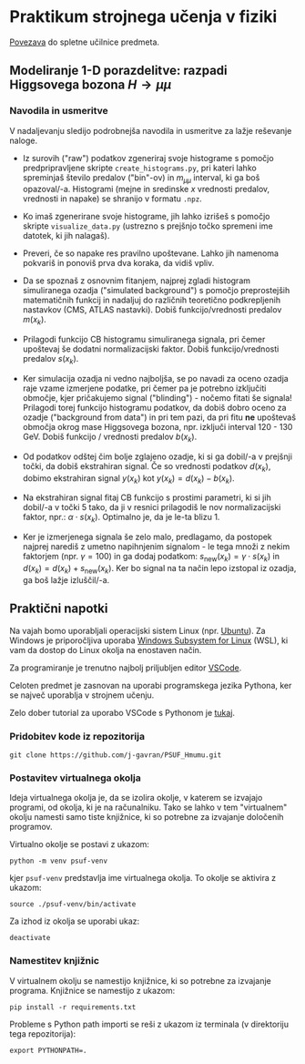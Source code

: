 # Praktikum strojnega učenja v fiziki

[Povezava](https://ucilnica.fmf.uni-lj.si/course/view.php?id=520) do spletne učilnice predmeta.

## Modeliranje 1-D porazdelitve: razpadi Higgsovega bozona $`H\rightarrow\mu\mu`$

### Navodila in usmeritve

V nadaljevanju sledijo podrobnejša navodila in usmeritve za lažje reševanje naloge.

- Iz surovih ("raw") podatkov zgeneriraj svoje histograme s pomočjo predpripravljene skripte `create_histograms.py`, 
pri kateri lahko spreminjaš število predalov ("bin"-ov) in $`m_{\mu\mu}`$ interval, ki ga boš opazoval/-a.
Histogrami (mejne in sredinske $`x`$ vrednosti predalov, vrednosti in napake) se shranijo v formatu `.npz`.

- Ko imaš zgenerirane svoje histograme, jih lahko izrišeš s pomočjo skripte `visualize_data.py` (ustrezno s prejšnjo točko 
spremeni ime datotek, ki jih nalagaš).

- Preveri, če so napake res pravilno upoštevane. Lahko jih namenoma pokvariš in ponoviš prva dva koraka, da vidiš vpliv.

- Da se spoznaš z osnovnim fitanjem, najprej zgladi histogram simuliranega ozadja ("simulated background") s pomočjo 
preprostejših matematičnih funkcij in nadaljuj do različnih teoretično podkrepljenih nastavkov (CMS, ATLAS nastavki). 
Dobiš funkcijo/vrednosti predalov $`m(x_k)`$.

- Prilagodi funkcijo CB histogramu simuliranega signala, pri čemer upoštevaj še dodatni normalizacijski faktor. Dobiš 
funkcijo/vrednosti predalov $`s(x_k)`$.

- Ker simulacija ozadja ni vedno najboljša, se po navadi za oceno ozadja raje vzame izmerjene podatke, pri čemer pa je 
potrebno izključiti območje, kjer pričakujemo signal ("blinding") - nočemo fitati še signala! Prilagodi torej funkcijo 
histogramu podatkov, da dobiš dobro oceno za ozadje ("background from data") in pri tem pazi, da pri fitu **ne** 
upoštevaš območja okrog mase Higgsovega bozona, npr. izključi interval 120 - 130 GeV. Dobiš funkcijo / vrednosti 
predalov $`b(x_k)`$.

- Od podatkov odštej čim bolje zglajeno ozadje, ki si ga dobil/-a v prejšnji točki, da dobiš ekstrahiran signal. 
Če so vrednosti podatkov $`d(x_k)`$, dobimo ekstrahiran signal $`y(x_k)`$ kot $`y(x_k) = d(x_k) - b(x_k)`$.

- Na ekstrahiran signal fitaj CB funkcijo s prostimi parametri, ki si jih dobil/-a v točki 5 tako, da ji v resnici prilagodiš 
le nov normalizacijski faktor, npr.: $`\alpha \cdot s(x_k)`$. Optimalno je, da je le-ta blizu 1.

- Ker je izmerjenega signala še zelo malo, predlagamo, da postopek najprej narediš z umetno napihnjenim signalom - le 
tega množi z nekim faktorjem (npr. $`\gamma = 100`$) in ga dodaj podatkom: $`s_\textrm{new}(x_k) = \gamma \cdot s(x_k)`$ in 
$`d(x_k) = d(x_k) + s_\textrm{new}(x_k)`$. Ker bo signal na ta način lepo izstopal iz ozadja, ga boš lažje izluščil/-a.


## Praktični napotki
Na vajah bomo uporabljali operacijski sistem Linux (npr. [Ubuntu](https://ubuntu.com/desktop)). Za Windows je priporočljiva uporaba
[Windows Subsystem for Linux](https://docs.microsoft.com/en-us/windows/wsl/install-win10) (WSL), ki vam da dostop do Linux
okolja na enostaven način.

Za programiranje je trenutno najbolj priljubljen editor [VSCode](https://code.visualstudio.com/).

Celoten predmet je zasnovan na uporabi programskega jezika Pythona, ker se največ uporablja v strojnem učenju.

Zelo dober tutorial za uporabo VSCode s Pythonom je [tukaj](https://pycon.switowski.com/).

### Pridobitev kode iz repozitorija
```
git clone https://github.com/j-gavran/PSUF_Hmumu.git
```

### Postavitev virtualnega okolja
Ideja virtualnega okolja je, da se izolira okolje, v katerem se izvajajo programi, od okolja, ki je na računalniku. Tako se lahko
v tem "virtualnem" okolju namesti samo tiste knjižnice, ki so potrebne za izvajanje določenih programov.

Virtualno okolje se postavi z ukazom:
```
python -m venv psuf-venv
```
kjer `psuf-venv` predstavlja ime virtualnega okolja. To okolje se aktivira z ukazom:
```
source ./psuf-venv/bin/activate
```
Za izhod iz okolja se uporabi ukaz:
```
deactivate
```

### Namestitev knjižnic
V virtualnem okolju se namestijo knjižnice, ki so potrebne za izvajanje programa. Knjižnice se namestijo z ukazom:
```
pip install -r requirements.txt
```
Probleme s Python path importi se  reši z ukazom iz terminala (v direktoriju tega repozitorija):
```
export PYTHONPATH=.
```
